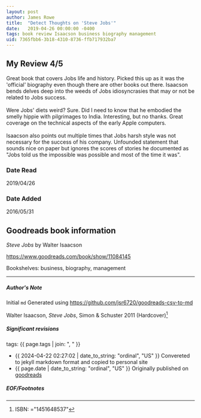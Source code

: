 ```yaml
---
layout: post
author: James Rowe
title:  "Detect Thoughts on 'Steve Jobs'"
date:   2019-04-26 00:00:00 -0400
tags: book review Isaacson business biography management
uid: 7365fbb6-3b18-4310-8736-ffb717932ba7
---
```


<!-- highly dependent on how you personally use jekyll templates, and how you want this to show up -->
<!-- escape any jekyll keys with double brackets -->

## My Review 4/5

Great book that covers Jobs life and history. Picked this up as it was the 'official' biography even though there are other books out there. Isaacson bends delves deep into the weeds of Jobs idiosyncrasies that may or not be related to Jobs success. <br/><br/>Were Jobs' diets weird? Sure. Did I need to know that he embodied the smelly hippie with pilgrimages to India. Interesting, but no thanks. Great coverage on the technical aspects of the early Apple computers. <br/><br/>Isaacson also points out multiple times that Jobs harsh style was not necessary for the success of his company. Unfounded statement that sounds nice on paper but ignores the scores of stories he documented as "Jobs told us the impossible was possible and most of the time it was".

### Date Read
2019/04/26

### Date Added
2016/05/31

## Goodreads book information

*Steve Jobs* by Walter Isaacson

https://www.goodreads.com/book/show/11084145

Bookshelves: business, biography, management

---

##### Author's Note

Initial `md` Generated using https://github.com/jsr6720/goodreads-csv-to-md

Walter Isaacson, *Steve Jobs*,  Simon & Schuster 2011 (Hardcover)[^1]

##### Significant revisions

tags: {{ page.tags | join: ", " }} <!-- todo move this somewhere -->

- {{ 2024-04-22 02:27:02 | date_to_string: "ordinal", "US" }} Convereted to jekyll markdown format and copied to personal site
- {{ page.date | date_to_string: "ordinal", "US" }} Originally published on [goodreads](https://www.goodreads.com)

##### EOF/Footnotes

[^1]: ISBN: ="1451648537"